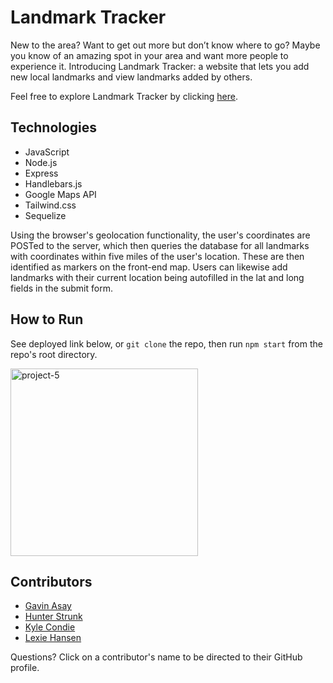 # Landmark Tracker
New to the area? Want to get out more but don’t know where to go? Maybe you know of an amazing spot in your area and want more people to experience it. Introducing Landmark Tracker: a website that lets you add new local landmarks and view landmarks added by others. 

Feel free to explore Landmark Tracker by clicking [here](https://infinite-basin-15382.herokuapp.com/).

## Technologies
- JavaScript
- Node.js
- Express
- Handlebars.js
- Google Maps API
- Tailwind.css
- Sequelize

Using the browser's geolocation functionality, the user's coordinates are POSTed to the server, which then queries the database for all landmarks with coordinates within five miles of the user's location. These are then identified as markers on the front-end map. Users can likewise add landmarks with their current location being autofilled in the lat and long fields in the submit form.

## How to Run
See deployed link below, or `git clone` the repo, then run `npm start` from the repo's root directory.

<img width="300" alt="project-5" src="https://user-images.githubusercontent.com/72775548/110281818-a3849b80-7f9a-11eb-8578-9307846e6f1b.png">

## Contributors
- [Gavin Asay](https://github.com/gavin-asay)
- [Hunter Strunk](https://github.com/hunterstrunk)
- [Kyle Condie](https://github.com/Frankenshtien)
- [Lexie Hansen](https://github.com/lexiehansen)

Questions? Click on a contributor's name to be directed to their GitHub profile.
